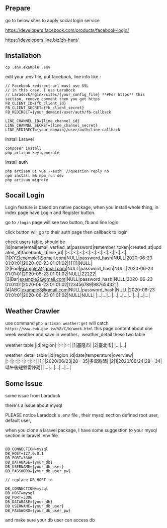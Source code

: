 ## Prepare

go to below sites to apply social login service

https://developers.facebook.com/products/facebook-login/

https://developers.line.biz/zh-hant/

## Installation

<pre><code>cp .env.example .env
</code></pre>

edit your .env file, put facebook, line info
like : 

<pre><code>// Facebook redirect url must use SSL
// in this case, I use LaraDock
// Laradock/nginx/sites/{your_config_file} **#For https** this section, remove comment then you got https
FB_CLIENT_ID={fb_client_id}
FB_CLIENT_SECRET={fb_client_secret}
FB_REDIRECT={your_domain}/user/auth/fb-callback

LINE_CHANNEL_ID={line_channel_id}
LINE_CHANNEL_SECRET={line_channel_secret}
LINE_REDIRECT={your_domain}/user/auth/line-callback
</code></pre>

Install Laravel

<pre><code>composer install
php artisan key:generate</code></pre>

Install auth
<pre><code>php artisan ui vue --auth  //question reply no
npm install && npm run dev
php artisan migrate
</code></pre>

## Socail Login

Login feature is based on native package, when you install whole thing, in index page have Login and Register button.

go to `/login` page will see two button, fb and line login

click button will go to their auth page then callback to login

check users table, should be
|id|name|email|email_verfied_at|password|remember_token|created_at|updated_at|facebook_id|line_id|
|:-:|:-:|:-:|:-:|:-:|:-:|:-:|:-:|:-:|:-:|
|1|XYZ|example1@gmail.com|NULL|password_hash|NULL|2020-06-23 01:01:01|2020-06-23 01:01:02|11111|NULL|
|2|Foo|example2@gmail.com|NULL|password_hash|NULL|2020-06-23 01:01:01|2020-06-23 01:01:02|NULL|22222|
|3|Bar|example2@gmail.com|NULL|password_hash|NULL|2020-06-23 01:01:01|2020-06-23 01:01:02|123456789|987654321|
|4|ABC|example3@gmail.com|NULL|password_hash|NULL|2020-06-23 01:01:01|2020-06-23 01:01:02|NULL|NULL|
|...|...|...|...|...|...|...|...|...|...|

## Weather Crawler

use command `php artisan weather:get` will catch `https://www.cwb.gov.tw/V8/C/W/week.html` this page content about one week weather and save in weather、weather_detail these two table

weather table
|id|region|
|:-:|:-:|
|1|基隆市|
|2|臺北市|
|...|...|

weather_detail table
|id|region_id|date|temperature|overview|
|:-:|:-:|:-:|:-:|:-:|
|1|1|2020/06/23|28 - 35|多雲時晴|
|2|1|2020/06/24|29 - 34|晴午後短暫雷陣雨|
|...|...|...|...|...|

## Some Issue

some issue from Laradock

there's a issue about mysql

PLEASE notice Laradock's .env file , their mysql section defined root user, default user, 

when you clone a laravel package, I have some suggestion to your mysql section in laravel .env file 
<pre><code>
DB_CONNECTION=mysql
DB_HOST=127.0.0.1
DB_PORT=3306
DB_DATABASE={your_db}
DB_USERNAME={your_db_user}
DB_PASSWORD={your_db_user_pw}

// replace DB_HOST to

DB_CONNECTION=mysql
DB_HOST=mysql
DB_PORT=3306
DB_DATABASE={your_db}
DB_USERNAME={your_db_user}
DB_PASSWORD={your_db_user_pw}</code></pre> 

and make sure your db user can access db
